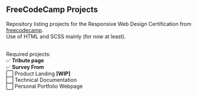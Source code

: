 ## FreeCodeCamp Projects
Repository listing projects for the Responsive Web Design Certification from <a href="https://www.freecodecamp.org/">freecodecamp</a>. </br>
Use of HTML and SCSS mainly (for now at least). <br><br>

Required projects: </br>
:white_check_mark: **Tribute page** </br>
:white_check_mark: **Survey From** </br>
:white_large_square: Product Landing **[WIP]** </br>
:white_large_square: Technical Documentation </br>
:white_large_square: Personal Portfolio Webpage </br></br>
